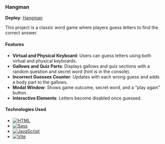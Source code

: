### Hangman

**Deploy**: [Hangman](https://liudmilarodzina.github.io/rollingscopes-2023q4-stage1-2/hangman)

This project is a classic word game where players guess letters to find the correct answer.

#### Features

- **Virtual and Physical Keyboard**: Users can guess letters using both virtual and physical keyboards.
- **Gallows and Quiz Parts**: Displays gallows and quiz sections with a random question and secret word (hint is in the console).
- **Incorrect Guesses Counter**: Updates with each wrong guess and adds a body part to the gallows.
- **Modal Window**: Shows game outcome, secret word, and a "play again" button.
- **Interactive Elements**: Letters become disabled once guessed.

#### Technologies Used

- [![HTML](https://img.shields.io/badge/HTML5-E34F26?style=plastic&logo=html5&logoColor=white)](https://developer.mozilla.org/en-US/docs/Web/Guide/HTML/HTML5)
- [![Sass](https://img.shields.io/badge/Sass-CC6699?style=plastic&logo=sass&logoColor=white)](https://sass-lang.com/)
- [![JavaScript](https://img.shields.io/badge/JavaScript-F7DF1E?style=plastic&logo=javascript&logoColor=white)](https://developer.mozilla.org/en-US/docs/Web/JavaScript)
- [![Vite](https://img.shields.io/badge/Vite-646CFF?style=plastic&logo=vite&logoColor=white)](https://vitejs.dev/)
